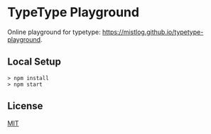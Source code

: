 # TypeType Playground

Online playground for typetype: https://mistlog.github.io/typetype-playground.

## Local Setup

```
> npm install
> npm start
```

## License

[MIT](https://github.com/mistlog/typetype-playground/blob/master/LICENSE)